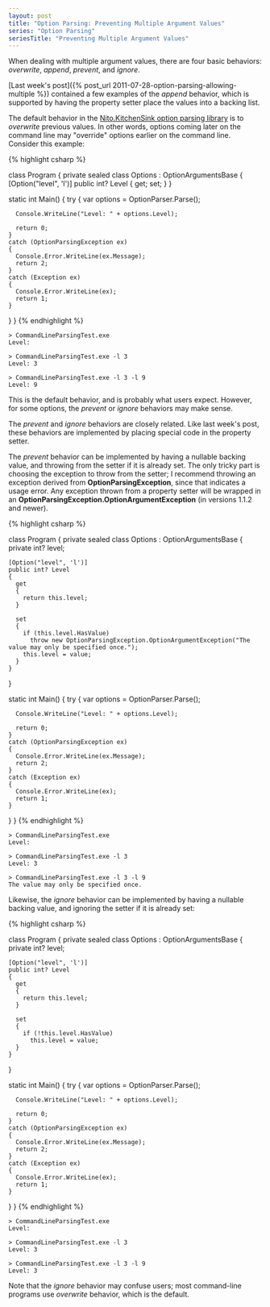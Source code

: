 ```yaml
---
layout: post
title: "Option Parsing: Preventing Multiple Argument Values"
series: "Option Parsing"
seriesTitle: "Preventing Multiple Argument Values"
---
```

When dealing with multiple argument values, there are four basic behaviors: _overwrite_, _append_, _prevent_, and _ignore_.

[Last week's post]({% post_url 2011-07-28-option-parsing-allowing-multiple %}) contained a few examples of the _append_ behavior, which is supported by having the property setter place the values into a backing list.

The default behavior in the [Nito.KitchenSink option parsing library](http://nuget.org/List/Packages/Nito.KitchenSink.OptionParsing) is to _overwrite_ previous values. In other words, options coming later on the command line may "override" options earlier on the command line. Consider this example:

{% highlight csharp %}

class Program
{
  private sealed class Options : OptionArgumentsBase
  {
    [Option("level", 'l')]
    public int? Level { get; set; }
  }

  static int Main()
  {
    try
    {
      var options = OptionParser.Parse<Options>();

      Console.WriteLine("Level: " + options.Level);

      return 0;
    }
    catch (OptionParsingException ex)
    {
      Console.Error.WriteLine(ex.Message);
      return 2;
    }
    catch (Exception ex)
    {
      Console.Error.WriteLine(ex);
      return 1;
    }
  }
}
{% endhighlight %}

    > CommandLineParsingTest.exe
    Level:
    
    > CommandLineParsingTest.exe -l 3
    Level: 3
    
    > CommandLineParsingTest.exe -l 3 -l 9
    Level: 9

This is the default behavior, and is probably what users expect. However, for some options, the _prevent_ or _ignore_ behaviors may make sense.

The _prevent_ and _ignore_ behaviors are closely related. Like last week's post, these behaviors are implemented by placing special code in the property setter.

The _prevent_ behavior can be implemented by having a nullable backing value, and throwing from the setter if it is already set. The only tricky part is choosing the exception to throw from the setter; I recommend throwing an exception derived from **OptionParsingException**, since that indicates a usage error. Any exception thrown from a property setter will be wrapped in an **OptionParsingException.OptionArgumentException** (in versions 1.1.2 and newer).

{% highlight csharp %}

class Program
{
  private sealed class Options : OptionArgumentsBase
  {
    private int? level;

    [Option("level", 'l')]
    public int? Level
    {
      get
      {
        return this.level;
      }

      set
      {
        if (this.level.HasValue)
          throw new OptionParsingException.OptionArgumentException("The value may only be specified once.");
        this.level = value;
      }
    }
  }

  static int Main()
  {
    try
    {
      var options = OptionParser.Parse<Options>();

      Console.WriteLine("Level: " + options.Level);

      return 0;
    }
    catch (OptionParsingException ex)
    {
      Console.Error.WriteLine(ex.Message);
      return 2;
    }
    catch (Exception ex)
    {
      Console.Error.WriteLine(ex);
      return 1;
    }
  }
}
{% endhighlight %}

    > CommandLineParsingTest.exe
    Level:
    
    > CommandLineParsingTest.exe -l 3
    Level: 3
    
    > CommandLineParsingTest.exe -l 3 -l 9
    The value may only be specified once.

Likewise, the _ignore_ behavior can be implemented by having a nullable backing value, and ignoring the setter if it is already set:

{% highlight csharp %}

class Program
{
  private sealed class Options : OptionArgumentsBase
  {
    private int? level;

    [Option("level", 'l')]
    public int? Level
    {
      get
      {
        return this.level;
      }

      set
      {
        if (!this.level.HasValue)
          this.level = value;
      }
    }
  }

  static int Main()
  {
    try
    {
      var options = OptionParser.Parse<Options>();

      Console.WriteLine("Level: " + options.Level);

      return 0;
    }
    catch (OptionParsingException ex)
    {
      Console.Error.WriteLine(ex.Message);
      return 2;
    }
    catch (Exception ex)
    {
      Console.Error.WriteLine(ex);
      return 1;
    }
  }
}
{% endhighlight %}

    > CommandLineParsingTest.exe
    Level:
    
    > CommandLineParsingTest.exe -l 3
    Level: 3
    
    > CommandLineParsingTest.exe -l 3 -l 9
    Level: 3

Note that the _ignore_ behavior may confuse users; most command-line programs use _overwrite_ behavior, which is the default.

